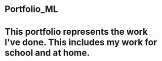 # Portfolio_ML
# This portfolio represents the work I've done. This includes my work for school and at home.
